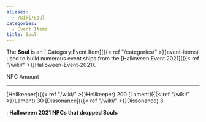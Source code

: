 ```yaml
---
aliases:
  - /wiki/Soul
categories:
  - Event Items
title: Soul
---
```


The **Soul** is an [:Category:Event Item]({{< ref "/categories/" >}}event-items) used to build numerous event ships from the [Halloween Event 2021]({{< ref "/wiki/" >}}Halloween-Event-2021).

NPC Amount

---

[Hellkeeper]({{< ref "/wiki/" >}}Hellkeeper) 200 [Lament]({{< ref "/wiki/" >}}Lament) 30 [Dissonance]({{< ref "/wiki/" >}}Dissonance) 3

: **Halloween 2021 NPCs that dropped Souls**

